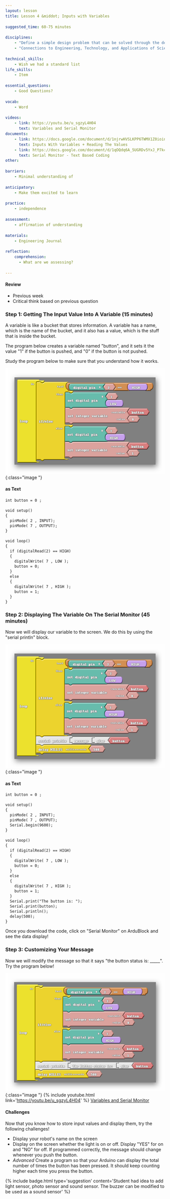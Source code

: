 ```yaml
---
layout: lesson
title: Lesson 4 &middot; Inputs with Variables

suggested_time: 60-75 minutes  

disciplines:
    - "Define a simple design problem that can be solved through the development of an object, tool, process, or system and includes several criteria for success and constraints on materials, time, or cost. (3-5-ETS1-1)"
    - "Connections to Engineering, Technology, and Applications of Science: Influence of Engineering, Technology, and Science on Society and the Natural World Engineers improve existing technologies or develop new ones. (4-PS3-4)"

technical_skills:
    - Wish we had a standard list
life_skills:
    - Item

essential_questions: 
    - Good Questions?

vocab:
    - Word

videos:
    - link: https://youtu.be/u_sgzyL4H04
      text: Variables and Serial Monitor
documents:
    - link: https://docs.google.com/document/d/1njrwHVSLKPP6TWMX1Z0ioinAXKJz24Rvrhr5yOWntRA/edit
      text: Inputs With Variables + Reading The Values
    - link: https://docs.google.com/document/d/1qOQdq6A_5UGRDv5YxJ_P7kcFElL1LGZeSfDEQy_q-ho/edit
      text: Serial Monitor - Text Based Coding
other:

barriers: 
    - Minimal understanding of 

anticipatory:
    - Make them excited to learn

practice:
    - independence

assessment:
    - affirmation of understanding

materials:
    - Engineering Journal

reflection:
    comprehension:
      - What are we assessing?

---
```


#### Review
   * Previous week  
   * Critical think based on previous question

### Step 1: Getting The Input Value Into A Variable (15 minutes)  
A variable is like a bucket that stores information.  A variable has a name, which is the name of the bucket, and it also has a value, which is the stuff that is inside the bucket.

The program below creates a variable named "button", and it sets it the value "1" if the button is pushed, and "0" if the button is not pushed.

Study the program below to make sure that you understand how it works.

![fig 4.1](fig-4_1.png){:class="image "}

#### as Text
```
int button = 0 ;

void setup()
{
  pinMode( 2 , INPUT);
  pinMode( 7 , OUTPUT);
}

void loop()
{
  if (digitalRead(2) == HIGH)
  {
    digitalWrite( 7 , LOW );
    button = 0;
  }
  else
  {
    digitalWrite( 7 , HIGH );
    button = 1;
  }
}
```

### Step 2: Displaying The Variable On The Serial Monitor (45 minutes) 
Now we will display our variable to the screen.  We do this by using the "serial println" block.

![fig 4.2](fig-4_2.png){:class="image "}

#### as Text
```
int button = 0 ;

void setup()
{
  pinMode( 2 , INPUT);
  pinMode( 7 , OUTPUT);
  Serial.begin(9600);  
}

void loop()
{
  if (digitalRead(2) == HIGH)
  {
    digitalWrite( 7 , LOW );
    button = 0;
  }
  else
  {
    digitalWrite( 7 , HIGH );
    button = 1;
  }
  Serial.print("The button is: ");
  Serial.print(button);
  Serial.println();
  delay(500);
}
```

Once you download the code, click on "Serial Monitor" on ArduBlock and see the data display!

### Step 3: Customizing Your Message
Now we will modify the message so that it says "the button status is: _____".  Try the program below!

![fig 4.3](fig-4_3.png){:class="image "}
{% include youtube.html link='https://youtu.be/u_sgzyL4H04' %}
[Variables and Serial Monitor](https://youtu.be/u_sgzyL4H04)

#### Challenges
Now that you know how to store input values and display them, try the following challenges!
- Display your robot's name on the screen
- Display on the screen whether the light is on or off.  Display "YES" for on and "NO" for off.  If programmed correctly, the message should change whenever you push the button.
- *Advanced* Create a program so that your Arduino can display the total number of times the button has been pressed.  It should keep counting higher each time you press the button.

{% include badge.html type='suggestion' content='Student had idea to add light sensor, photo sensor and sound sensor. The buzzer can be modified to be used as a sound sensor' %}
